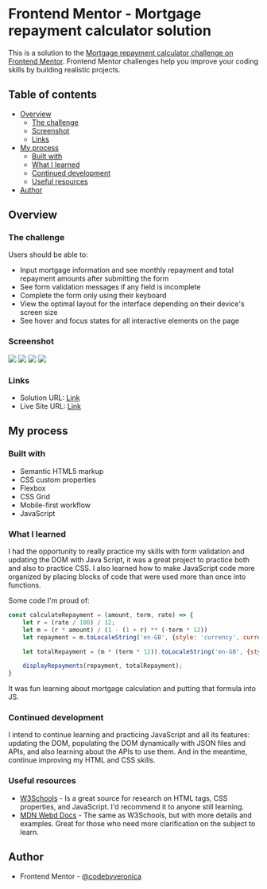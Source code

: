 # Frontend Mentor - Mortgage repayment calculator solution

This is a solution to the [Mortgage repayment calculator challenge on Frontend Mentor](https://www.frontendmentor.io/challenges/mortgage-repayment-calculator-Galx1LXK73). Frontend Mentor challenges help you improve your coding skills by building realistic projects. 

## Table of contents

- [Overview](#overview)
  - [The challenge](#the-challenge)
  - [Screenshot](#screenshot)
  - [Links](#links)
- [My process](#my-process)
  - [Built with](#built-with)
  - [What I learned](#what-i-learned)
  - [Continued development](#continued-development)
  - [Useful resources](#useful-resources)
- [Author](#author)

## Overview

### The challenge

Users should be able to:

- Input mortgage information and see monthly repayment and total repayment amounts after submitting the form
- See form validation messages if any field is incomplete
- Complete the form only using their keyboard
- View the optimal layout for the interface depending on their device's screen size
- See hover and focus states for all interactive elements on the page

### Screenshot

![](./images/screenshot/desktop.png)
![](./images/screenshot/desktop-validation.png)
![](./images/screenshot/mobile.png)
![](./images/screenshot/mobile-validation.png)

### Links

- Solution URL: [Link](https://github.com/codebyveronica/mortgage-repayment-calculator)
- Live Site URL: [Link](https://codebyveronica.github.io/mortgage-repayment-calculator/)

## My process

### Built with

- Semantic HTML5 markup
- CSS custom properties
- Flexbox
- CSS Grid
- Mobile-first workflow
- JavaScript

### What I learned

I had the opportunity to really practice my skills with form validation and updating the DOM with Java Script, it was a great project to practice both and also to practice CSS. I also learned how to make JavaScript code more organized by placing blocks of code that were used more than once into functions.

Some code I'm proud of:
```js
const calculateRepayment = (amount, term, rate) => {
    let r = (rate / 100) / 12;
    let m = (r * amount) / (1 - (1 + r) ** (-term * 12))
    let repayment = m.toLocaleString('en-GB', {style: 'currency', currency: 'GBP'});

    let totalRepayment = (m * (term * 12)).toLocaleString('en-GB', {style: 'currency', currency: 'GBP'});

    displayRepayments(repayment, totalRepayment);
}
```
It was fun learning about mortgage calculation and putting that formula into JS.

### Continued development

I intend to continue learning and practicing JavaScript and all its features: updating the DOM, populating the DOM dynamically with JSON files and APIs, and also learning about the APIs to use them. And in the meantime, continue improving my HTML and CSS skills.

### Useful resources

- [W3Schools](https://www.w3schools.com) - Is a great source for research on HTML tags, CSS properties, and JavaScript. I'd recommend it to anyone still learning.
- [MDN Webd Docs](https://developer.mozilla.org) - The same as W3Schools, but with more details and examples. Great for those who need more clarification on the subject to learn.


## Author

- Frontend Mentor - [@codebyveronica](https://www.frontendmentor.io/profile/codebyveronica)
